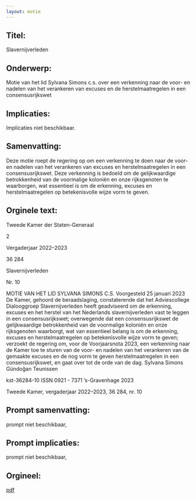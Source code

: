 ```yaml
---
layout: motie
---
```

## Titel:
Slavernijverleden
## Onderwerp:
Motie van het lid Sylvana Simons c.s. over een verkenning naar de voor- en nadelen van het verankeren van excuses en de herstelmaatregelen in een consensusrijkswet 
## Implicaties:
Implicaties niet beschikbaar.
## Samenvatting:

Deze motie roept de regering op om een verkenning te doen naar de voor- en nadelen van het verankeren van excuses en herstelmaatregelen in een consensusrijkswet. Deze verkenning is bedoeld om de gelijkwaardige betrokkenheid van de voormalige koloniën en onze rijksgenoten te waarborgen, wat essentieel is om de erkenning, excuses en herstelmaatregelen op betekenisvolle wijze vorm te geven.
## Orginele text:


Tweede Kamer der Staten-Generaal

2

Vergaderjaar 2022–2023

36 284

Slavernijverleden

Nr. 10

MOTIE VAN HET LID SYLVANA SIMONS C.S.
Voorgesteld 25 januari 2023
De Kamer,
gehoord de beraadslaging,
constaterende dat het Adviescollege Dialooggroep Slavernijverleden heeft
geadviseerd om de erkenning, excuses en het herstel van het Nederlands
slavernijverleden vast te leggen in een consensusrijkswet;
overwegende dat een consensusrijkswet de gelijkwaardige betrokkenheid
van de voormalige koloniën en onze rijksgenoten waarborgt, wat van
essentieel belang is om de erkenning, excuses en herstelmaatregelen op
betekenisvolle wijze vorm te geven;
verzoekt de regering om, voor de Voorjaarsnota 2023, een verkenning
naar de Kamer toe te sturen van de voor- en nadelen van het verankeren
van de gemaakte excuses en de nog vorm te geven herstelmaatregelen in
een consensusrijkswet,
en gaat over tot de orde van de dag.
Sylvana Simons
Gündoğan
Teunissen

kst-36284-10
ISSN 0921 - 7371
’s-Gravenhage 2023

Tweede Kamer, vergaderjaar 2022–2023, 36 284, nr. 10


## Prompt samenvatting:
prompt niet beschikbaar,

## Prompt implicaties:
prompt niet beschikbaar,
## Orgineel:
[pdf](https://gegevensmagazijn.tweedekamer.nl/OData/v4/2.0/Document(de2d3322-87f7-4d1d-a15f-63b270be5938)/resource)
